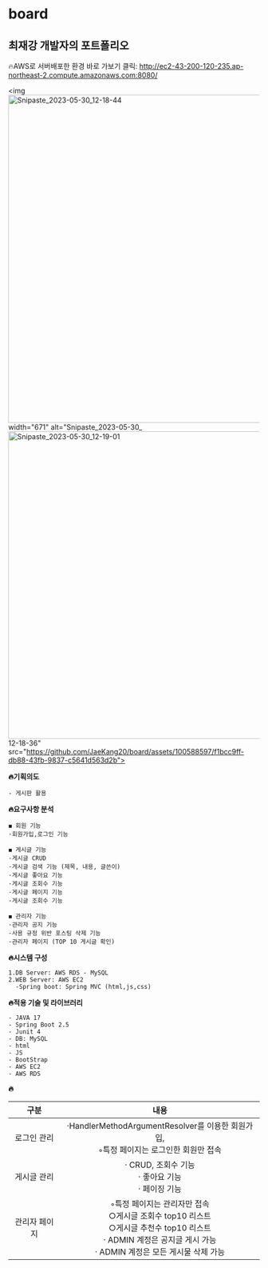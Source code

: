 # board

## 최재강 개발자의 포트폴리오
🔥AWS로 서버배포한 환경 바로 가보기 클릭: 
http://ec2-43-200-120-235.ap-northeast-2.compute.amazonaws.com:8080/

<img<img width="656" alt="Snipaste_2023-05-30_12-18-44" src="https://github.com/JaeKang20/board/assets/100588597/6b5d9590-7814-4ca5-a9b7-60697ea5cab8">
 width="671" alt="Snipaste_2023-05-30_<img width="615" alt="Snipaste_2023-05-30_12-19-01" src="https://github.com/JaeKang20/board/assets/100588597/21d3dde7-7dee-47aa-9950-e06b5e4823be">
12-18-36" src="https://github.com/JaeKang20/board/assets/100588597/f1bcc9ff-db88-43fb-9837-c5641d563d2b">



**🔥기획의도**

```
- 게시판 활용
```
**🔥요구사항 분석**

``` 
◼ 회원 기능
·회원가입,로그인 기능

◼ 게시글 기능
·게시글 CRUD
·게시글 검색 기능 (제목, 내용, 글쓴이)
·게시글 좋아요 기능
·게시글 조회수 기능
·게시글 페이지 기능
·게시글 조회수 기능

◼ 관리자 기능
·관리자 공지 기능
·사용 규정 위반 포스팅 삭제 기능
·관리자 페이지 (TOP 10 게시글 확인)
```


**🔥시스템 구성**

```
1.DB Server: AWS RDS - MySQL
2.WEB Server: AWS EC2
  -Spring boot: Spring MVC (html,js,css)
```

**🔥적용 기술 및 라이브러리**

```
- JAVA 17
- Spring Boot 2.5
- Junit 4
- DB: MySQL
- html
- JS
- BootStrap
- AWS EC2
- AWS RDS
```

**🔥**


|          구분         |                                                                                                       내용                                                                                                     |
|:---------------------:|:--------------------------------------------------------------------------------------------------------------------------------------------------------------------------------------------------------------:|
|        로그인 관리    |  ·HandlerMethodArgumentResolver를 이용한 회원가입,<br>◦특정 페이지는 로그인한 회원만 접속                                                                            |
|        게시글 관리    |     · CRUD, 조회수 기능<br>     · 좋아요 기능 <br>    · 페이징 기능                                                                                                                                                    |
|      관리자 페이지    |      ◦특정 페이지는 관리자만 접속  <br>        ○게시글 조회수 top10 리스트      <br>      ○게시글 추천수 top10 리스트  <br>   · ADMIN 계정은 공지글 게시 가능  <br>   · ADMIN 계정은 모든 게시물 삭제 가능    |



